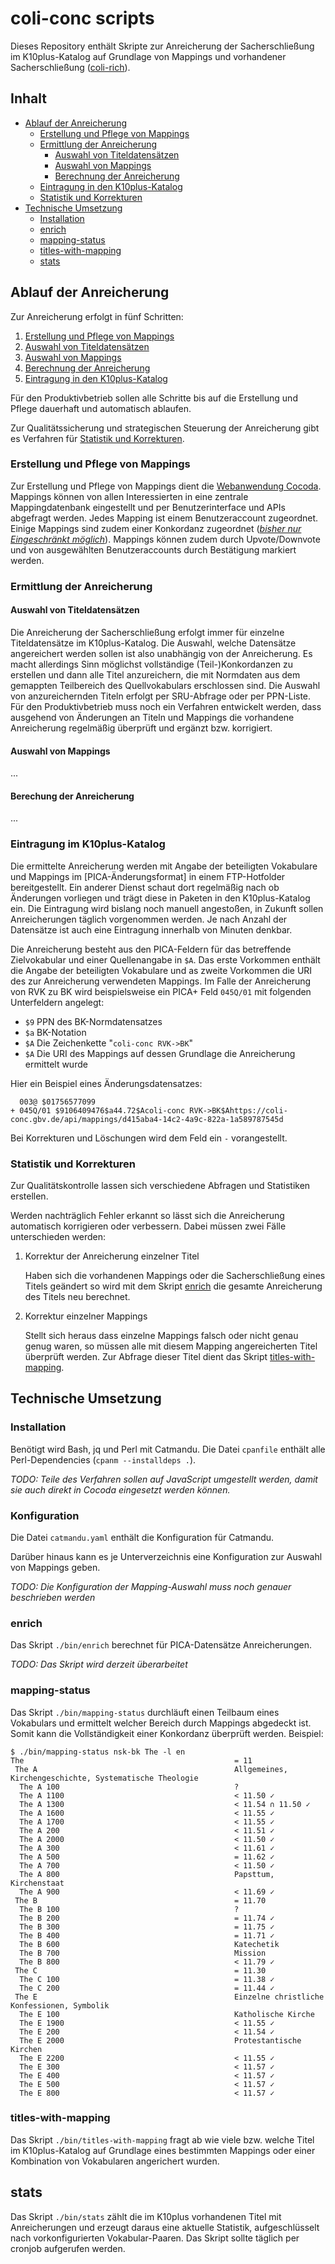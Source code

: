 # coli-conc scripts

Dieses Repository enthält Skripte zur Anreicherung der Sacherschließung im K10plus-Katalog auf Grundlage von Mappings und vorhandener Sacherschließung ([coli-rich](https://coli-conc.gbv.de/de/coli-rich/)).

## Inhalt

* [Ablauf der Anreicherung](#ablauf-der-anreicherung)
  * [Erstellung und Pflege von Mappings](#erstellung-und-pflege-von-mappings)
  * [Ermittlung der Anreicherung](#ermittlung-der-anreicherung)
    * [Auswahl von Titeldatensätzen](#auswahl-von-titeldatensätzen)
    * [Auswahl von Mappings](#auswahl-von-mappings)
    * [Berechnung der Anreicherung](#berechnung-der-anreicherung)
  * [Eintragung in den K10plus-Katalog](#eintragung-in-den-k10plus-katalog)
  * [Statistik und Korrekturen](#statistik-und-korrekturen)
* [Technische Umsetzung](#technische-umsetzung)
  * [Installation](#installation)
  * [enrich](#enrich)
  * [mapping-status](#mapping-status)
  * [titles-with-mapping](#titles-with-mapping)
  * [stats](#stats)

## Ablauf der Anreicherung

Zur Anreicherung erfolgt in fünf Schritten:

1. [Erstellung und Pflege von Mappings](#erstellung-und-pflege-von-mappings)
2. [Auswahl von Titeldatensätzen](#auswahl-von-titeldatensätzen)
3. [Auswahl von Mappings](#auswahl-von-mappings)
4. [Berechnung der Anreicherung](#berechnung-der-anreicherung)
5. [Eintragung in den K10plus-Katalog](#eintragung-in-den-k10plus-katalog)

Für den Produktivbetrieb sollen alle Schritte bis auf die Erstellung und Pflege dauerhaft und automatisch ablaufen.

Zur Qualitätssicherung und strategischen Steuerung der Anreicherung gibt es Verfahren für [Statistik und Korrekturen](#statistik-und-korrekturen).

### Erstellung und Pflege von Mappings

Zur Erstellung und Pflege von Mappings dient die [Webanwendung Cocoda](https://coli-conc.gbv.de/cocoda/app/). Mappings können von allen Interessierten in eine zentrale Mappingdatenbank eingestellt und per Benutzerinterface und APIs abgefragt werden. Jedes Mapping ist einem Benutzeraccount zugeordnet. Einige Mappings sind zudem einer Konkordanz zugeordnet (*[bisher nur Eingeschränkt möglich](https://github.com/gbv/jskos-server/issues/98)*). Mappings können zudem durch Upvote/Downvote und von ausgewählten Benutzeraccounts durch Bestätigung markiert werden.

### Ermittlung der Anreicherung

#### Auswahl von Titeldatensätzen

Die Anreicherung der Sacherschließung erfolgt immer für einzelne Titeldatensätze im K10plus-Katalog. Die Auswahl, welche Datensätze angereichert werden sollen ist also unabhängig von der Anreicherung. Es macht allerdings Sinn möglichst vollständige (Teil-)Konkordanzen zu erstellen und dann alle Titel anzureichern, die mit Normdaten aus dem gemappten Teilbereich des Quellvokabulars erschlossen sind. Die Auswahl von anzureichernden Titeln erfolgt per SRU-Abfrage oder per PPN-Liste. Für den Produktivbetrieb muss noch ein Verfahren entwickelt werden, dass ausgehend von Änderungen an Titeln und Mappings die vorhandene Anreicherung regelmäßig überprüft und ergänzt bzw. korrigiert.

#### Auswahl von Mappings

...

#### Berechung der Anreicherung

...

### Eintragung im K10plus-Katalog

Die ermittelte Anreicherung werden mit Angabe der beteiligten Vokabulare und Mappings im [PICA-Änderungsformat] in einem FTP-Hotfolder bereitgestellt. Ein anderer Dienst schaut dort regelmäßig nach ob Änderungen vorliegen und trägt diese in Paketen in den K10plus-Katalog ein. Die Eintragung wird bislang noch manuell angestoßen, in Zukunft sollen Anreicherungen täglich vorgenommen werden. Je nach Anzahl der Datensätze ist auch eine Eintragung innerhalb von Minuten denkbar.

Die Anreicherung besteht aus den PICA-Feldern für das betreffende Zielvokabular und einer Quellenangabe in `$A`. Das erste Vorkommen enthält die Angabe der beteiligten Vokabulare und as zweite Vorkommen die URI des zur Anreicherung verwendeten Mappings. Im Falle der Anreicherung von RVK zu BK wird beispielsweise ein PICA+ Feld `045Q/01` mit folgenden Unterfeldern angelegt:

* `$9` PPN des BK-Normdatensatzes
* `$a` BK-Notation
* `$A` Die Zeichenkette "`coli-conc RVK->BK`"
* `$A` Die URI des Mappings auf dessen Grundlage die Anreicherung ermittelt wurde

Hier ein Beispiel eines Änderungsdatensatzes:

      003@ $01756577099
    + 045Q/01 $9106409476$a44.72$Acoli-conc RVK->BK$Ahttps://coli-conc.gbv.de/api/mappings/d415aba4-14c2-4a9c-822a-1a589787545d

Bei Korrekturen und Löschungen wird dem Feld ein `-` vorangestellt.

[PICA Änderungsformat]: https://pro4bib.github.io/pica/#/formate?id=%c3%84nderungsformat

### Statistik und Korrekturen

Zur Qualitätskontrolle lassen sich verschiedene Abfragen und Statistiken erstellen.

Werden nachträglich Fehler erkannt so lässt sich die Anreicherung automatisch korrigieren oder verbessern. Dabei müssen zwei Fälle unterschieden werden:

1. Korrektur der Anreicherung einzelner Titel

   Haben sich die vorhandenen Mappings oder die Sacherschließung eines Titels geändert so wird mit dem Skript [enrich](#enrich) die gesamte Anreicherung des Titels neu berechnet.

2. Korrektur einzelner Mappings

   Stellt sich heraus dass einzelne Mappings falsch oder nicht genau genug waren, so müssen alle mit diesem Mapping angereicherten Titel überprüft werden. Zur Abfrage dieser Titel dient das Skript [titles-with-mapping](#titles-with-mapping).

## Technische Umsetzung

### Installation

Benötigt wird Bash, jq und Perl mit Catmandu. Die Datei `cpanfile` enthält alle Perl-Dependencies (`cpanm --installdeps .`).

*TODO: Teile des Verfahren sollen auf JavaScript umgestellt werden, damit sie auch direkt in Cocoda eingesetzt werden können.*

### Konfiguration

Die Datei `catmandu.yaml` enthält die Konfiguration für Catmandu.

Darüber hinaus kann es je Unterverzeichnis eine Konfiguration zur Auswahl von Mappings geben.

*TODO: Die Konfiguration der Mapping-Auswahl muss noch genauer beschrieben werden*

### enrich

Das Skript `./bin/enrich` berechnet für PICA-Datensätze Anreicherungen.

*TODO: Das Skript wird derzeit überarbeitet*

### mapping-status

Das Skript `./bin/mapping-status` durchläuft einen Teilbaum eines Vokabulars und ermittelt welcher Bereich durch Mappings abgedeckt ist. Somit kann die Vollständigkeit einer Konkordanz überprüft werden. Beispiel:

~~~
$ ./bin/mapping-status nsk-bk The -l en
The                                               = 11
 The A                                            Allgemeines, Kirchengeschichte, Systematische Theologie
  The A 100                                       ?
  The A 1100                                      < 11.50 ✓
  The A 1300                                      < 11.54 ∩ 11.50 ✓
  The A 1600                                      < 11.55 ✓
  The A 1700                                      < 11.55 ✓
  The A 200                                       < 11.51 ✓
  The A 2000                                      < 11.50 ✓
  The A 300                                       < 11.61 ✓
  The A 500                                       = 11.62 ✓
  The A 700                                       < 11.50 ✓
  The A 800                                       Papsttum, Kirchenstaat
  The A 900                                       < 11.69 ✓
 The B                                            = 11.70
  The B 100                                       ?
  The B 200                                       = 11.74 ✓
  The B 300                                       = 11.75 ✓
  The B 400                                       = 11.71 ✓
  The B 600                                       Katechetik
  The B 700                                       Mission
  The B 800                                       < 11.79 ✓
 The C                                            = 11.30
  The C 100                                       = 11.38 ✓
  The C 200                                       = 11.44 ✓
 The E                                            Einzelne christliche Konfessionen, Symbolik
  The E 100                                       Katholische Kirche
  The E 1900                                      < 11.55 ✓
  The E 200                                       < 11.54 ✓
  The E 2000                                      Protestantische Kirchen
  The E 2200                                      < 11.55 ✓
  The E 300                                       < 11.57 ✓
  The E 400                                       < 11.57 ✓
  The E 500                                       < 11.57 ✓
  The E 800                                       < 11.57 ✓
~~~

### titles-with-mapping

Das Skript `./bin/titles-with-mapping` fragt ab wie viele bzw. welche Titel im K10plus-Katalog auf Grundlage eines bestimmten Mappings oder einer Kombination von Vokabularen angerichert wurden.

## stats

Das Skript `./bin/stats` zählt die im K10plus vorhandenen Titel mit Anreicherungen und erzeugt daraus eine aktuelle Statistik, aufgeschlüsselt nach vorkonfigurierten Vokabular-Paaren. Das Skript sollte täglich per cronjob aufgerufen werden.

